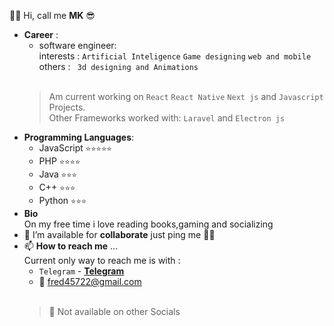👋🏽 Hi, call me **MK** 😎
- **Career** :
  - software engineer:<br>
  interests : ``Artificial Inteligence``  ``Game designing``  ``web and mobile`` <br>
  others : `` 3d designing and Animations``<br><br>
  > Am current working on ``React`` ``React Native``  ``Next js`` and ``Javascript`` Projects. <br>
  > Other Frameworks worked with: ``Laravel`` and ``Electron js``
- **Programming Languages**:
  - JavaScript ``⭐⭐⭐⭐⭐``
  - PHP ``⭐⭐⭐⭐``
  - Java ``⭐⭐⭐``
  - C++ ``⭐⭐⭐``
  - Python ``⭐⭐⭐``
- **Bio** <br>
  On my free time i love reading books,gaming and socializing
- 💞️ I’m available for **collaborate** just ping me ✌🏽
- 📫 **How to reach me** ...<br>
  Current only way to reach me is with :<br>
  - ``Telegram`` - **[Telegram](https://t.me/Mk_7_6)**
  - 💌 fred45722@gmail.com <br><br>
   > 🚨 Not available on other Socials

<!---
freddy777-01/freddy777-01 is a ✨ special ✨ repository because its `README.md` (this file) appears on your GitHub profile.
You can click the Preview link to take a look at your changes.
--->
